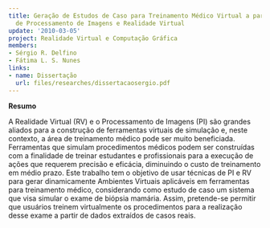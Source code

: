 ```yaml
---
title: Geração de Estudos de Caso para Treinamento Médico Virtual a partir de Técnicas
  de Processamento de Imagens e Realidade Virtual
update: '2010-03-05'
project: Realidade Virtual e Computação Gráfica
members:
- Sérgio R. Delfino
- Fátima L. S. Nunes
links:
- name: Dissertação
  url: files/researches/dissertacaosergio.pdf
---
```


**Resumo**

A Realidade Virtual (RV) e o Processamento de Imagens (PI) são grandes aliados para a construção de ferramentas virtuais de simulação e, neste contexto, a área de treinamento médico pode ser muito beneficiada. Ferramentas que simulam procedimentos médicos podem ser construídas com a finalidade de treinar estudantes e profissionais para a execução de ações que requerem precisão e eficácia, diminuindo o custo de treinamento em médio prazo. Este trabalho tem o objetivo de usar técnicas de PI e RV para gerar dinamicamente Ambientes Virtuais aplicáveis em ferramentas para treinamento médico, considerando como estudo de caso um sistema que visa simular o exame de biópsia mamária. Assim, pretende-se permitir que usuários treinem virtualmente os procedimentos para a realização desse exame a partir de dados extraídos de casos reais.
